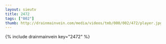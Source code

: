 ```yaml
--- 
layout: sieutv
title: 2472
tags: ["002"]
thumb: http://drainmainvein.com/media/videos/tmb/000/002/472/player.jpg
---
```

{% include drainmainvein key="2472" %} 
